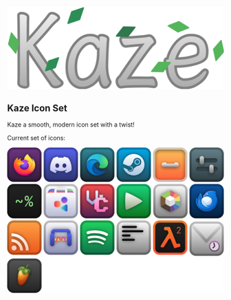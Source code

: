 ![Kaze logo](logo.png)

## Kaze Icon Set

Kaze a smooth, modern icon set with a twist!

Current set of icons:

![Apps](apps.png)